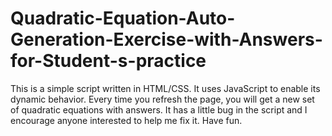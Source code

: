# Quadratic-Equation-Auto-Generation-Exercise-with-Answers-for-Student-s-practice
This is a simple script written in HTML/CSS. It uses JavaScript to enable its dynamic behavior. Every time you refresh the page, you will get a new set of quadratic equations with answers.  It has a little bug in the script and I encourage anyone interested to help me fix it.  Have fun.
